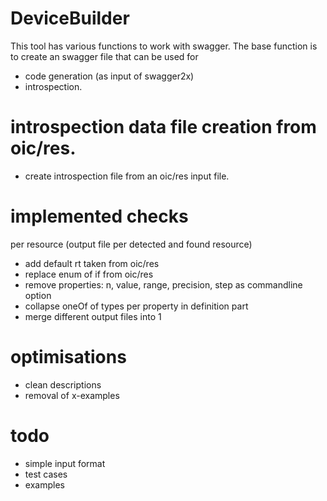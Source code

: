 # DeviceBuilder

This tool has various functions to work with swagger.
The base function is to create an swagger file that can be used for
- code generation (as input of swagger2x)
- introspection.

# introspection data file creation from oic/res.


- create introspection file from an oic/res input file.



# implemented checks

per resource (output file per detected and found resource)
- add default rt taken from oic/res
- replace enum of if from oic/res
- remove properties: n, value, range, precision, step as commandline option
- collapse oneOf of types per property in definition part
- merge different output files into 1

# optimisations
- clean descriptions
- removal of x-examples


# todo

- simple input format
- test cases
- examples